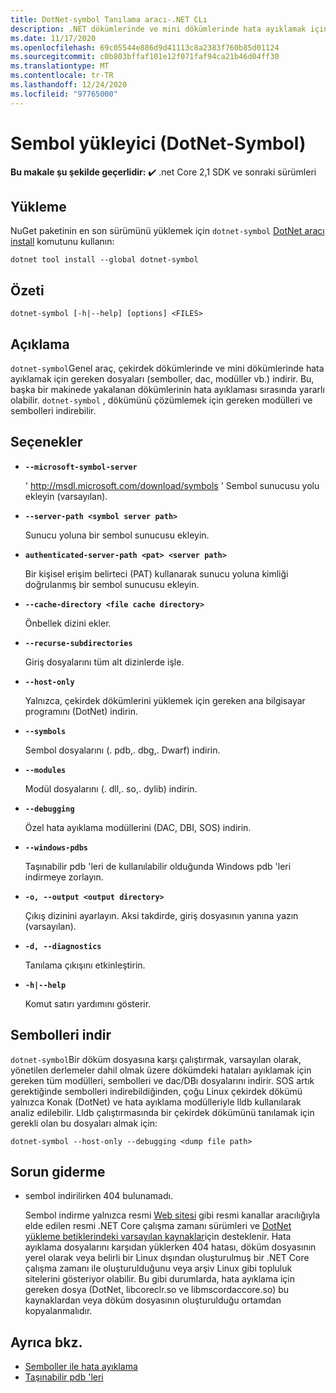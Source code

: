 ```yaml
---
title: DotNet-symbol Tanılama aracı-.NET CLı
description: .NET dökümlerinde ve mini dökümlerinde hata ayıklamak için gereken dosyaları indirmek için DotNet-symbol CLı aracını yüklemeyi ve kullanmayı öğrenin.
ms.date: 11/17/2020
ms.openlocfilehash: 69c05544e886d9d41113c8a2383f760b85d01124
ms.sourcegitcommit: c0b803bffaf101e12f071faf94ca21b46d04ff30
ms.translationtype: MT
ms.contentlocale: tr-TR
ms.lasthandoff: 12/24/2020
ms.locfileid: "97765000"
---
```

# <a name="symbol-downloader-dotnet-symbol"></a>Sembol yükleyici (DotNet-Symbol)

**Bu makale şu şekilde geçerlidir:** ✔️ .net Core 2,1 SDK ve sonraki sürümleri

## <a name="install"></a>Yükleme

NuGet paketinin en son sürümünü yüklemek için `dotnet-symbol` [](https://www.nuget.org/packages/dotnet-symbol) [DotNet aracı install](../tools/dotnet-tool-install.md) komutunu kullanın:

```dotnetcli
dotnet tool install --global dotnet-symbol
```

## <a name="synopsis"></a>Özeti

```console
dotnet-symbol [-h|--help] [options] <FILES>
```

## <a name="description"></a>Açıklama

`dotnet-symbol`Genel araç, çekirdek dökümlerinde ve mini dökümlerinde hata ayıklamak için gereken dosyaları (semboller, dac, modüller vb.) indirir. Bu, başka bir makinede yakalanan dökümlerinin hata ayıklaması sırasında yararlı olabilir. `dotnet-symbol` , dökümünü çözümlemek için gereken modülleri ve sembolleri indirebilir.

## <a name="options"></a>Seçenekler

- **`--microsoft-symbol-server`**

  ' http://msdl.microsoft.com/download/symbols ' Sembol sunucusu yolu ekleyin (varsayılan).

- **`--server-path <symbol server path>`**

  Sunucu yoluna bir sembol sunucusu ekleyin.

- **`authenticated-server-path <pat> <server path>`**

  Bir kişisel erişim belirteci (PAT) kullanarak sunucu yoluna kimliği doğrulanmış bir sembol sunucusu ekleyin.

- **`--cache-directory <file cache directory>`**

  Önbellek dizini ekler.

- **`--recurse-subdirectories`**

  Giriş dosyalarını tüm alt dizinlerde işle.

- **`--host-only`**

  Yalnızca, çekirdek dökümlerini yüklemek için gereken ana bilgisayar programını (DotNet) indirin.

- **`--symbols`**

  Sembol dosyalarını (. pdb,. dbg,. Dwarf) indirin.

- **`--modules`**

  Modül dosyalarını (. dll,. so,. dylib) indirin.

- **`--debugging`**

  Özel hata ayıklama modüllerini (DAC, DBI, SOS) indirin.

- **`--windows-pdbs`**

  Taşınabilir pdb 'leri de kullanılabilir olduğunda Windows pdb 'leri indirmeye zorlayın.

- **`-o, --output <output directory>`**

  Çıkış dizinini ayarlayın. Aksi takdirde, giriş dosyasının yanına yazın (varsayılan).

- **`-d, --diagnostics`**

  Tanılama çıkışını etkinleştirin.

- **`-h|--help`**

  Komut satırı yardımını gösterir.

## <a name="download-symbols"></a>Sembolleri indir

`dotnet-symbol`Bir döküm dosyasına karşı çalıştırmak, varsayılan olarak, yönetilen derlemeler dahil olmak üzere dökümdeki hataları ayıklamak için gereken tüm modülleri, sembolleri ve dac/DBı dosyalarını indirir. SOS artık gerektiğinde sembolleri indirebildiğinden, çoğu Linux çekirdek dökümü yalnızca Konak (DotNet) ve hata ayıklama modülleriyle lldb kullanılarak analiz edilebilir. Lldb çalıştırmasında bir çekirdek dökümünü tanılamak için gerekli olan bu dosyaları almak için:

```console
dotnet-symbol --host-only --debugging <dump file path>
```

## <a name="troubleshoot"></a>Sorun giderme

- sembol indirilirken 404 bulunamadı.

   Sembol indirme yalnızca resmi [Web sitesi](https://dotnet.microsoft.com/download/dotnet-core) gibi resmi kanallar aracılığıyla elde edilen resmi .NET Core çalışma zamanı sürümleri ve [DotNet yükleme betiklerindeki varsayılan kaynaklar](../tools/dotnet-install-script.md)için desteklenir. Hata ayıklama dosyalarını karşıdan yüklerken 404 hatası, döküm dosyasının yerel olarak veya belirli bir Linux dışından oluşturulmuş bir .NET Core çalışma zamanı ile oluşturulduğunu veya arşiv Linux gibi topluluk sitelerini gösteriyor olabilir. Bu gibi durumlarda, hata ayıklama için gereken dosya (DotNet, libcoreclr.so ve libmscordaccore.so) bu kaynaklardan veya döküm dosyasının oluşturulduğu ortamdan kopyalanmalıdır.

## <a name="see-also"></a>Ayrıca bkz.

* [Semboller ile hata ayıklama](/windows/win32/dxtecharts/debugging-with-symbols)
* [Taşınabilir pdb 'leri](https://github.com/dotnet/core/blob/master/Documentation/diagnostics/portable_pdb.md)
